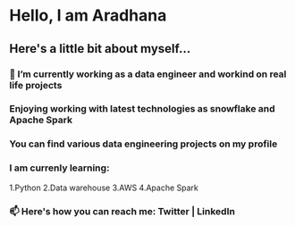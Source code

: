 # Hello, I am Aradhana 

## Here's a little bit about myself...

### 🔭 I’m currently working as a data engineer and workind on real life projects
### Enjoying working with latest technologies as snowflake and Apache Spark

### You can find various data engineering projects on my profile

### I am currenly learning:
1.Python
2.Data warehouse
3.AWS
4.Apache Spark

### 📫 Here's how you can reach me: Twitter | LinkedIn
